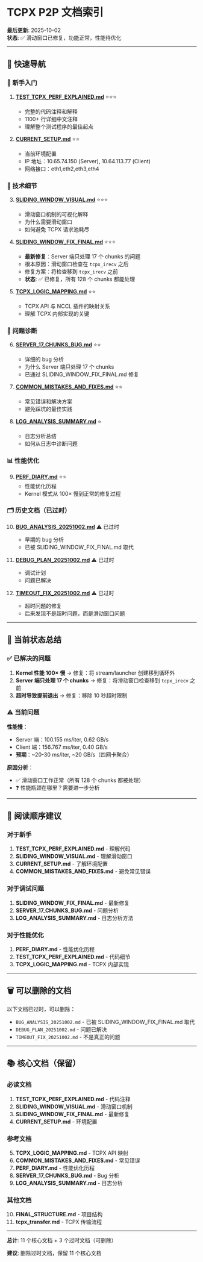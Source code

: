 # TCPX P2P 文档索引

**最后更新**: 2025-10-02  
**状态**: ✅ 滑动窗口已修复，功能正常，性能待优化

---

## 📖 快速导航

### 🚀 新手入门

1. **[TEST_TCPX_PERF_EXPLAINED.md](TEST_TCPX_PERF_EXPLAINED.md)** ⭐⭐⭐
   - 完整的代码注释和解释
   - 1100+ 行详细中文注释
   - 理解整个测试程序的最佳起点

2. **[CURRENT_SETUP.md](CURRENT_SETUP.md)** ⭐⭐
   - 当前环境配置
   - IP 地址：10.65.74.150 (Server), 10.64.113.77 (Client)
   - 网络接口：eth1,eth2,eth3,eth4

### 🔧 技术细节

3. **[SLIDING_WINDOW_VISUAL.md](SLIDING_WINDOW_VISUAL.md)** ⭐⭐⭐
   - 滑动窗口机制的可视化解释
   - 为什么需要滑动窗口
   - 如何避免 TCPX 请求池耗尽

4. **[SLIDING_WINDOW_FIX_FINAL.md](SLIDING_WINDOW_FIX_FINAL.md)** ⭐⭐⭐
   - **最新修复**：Server 端只处理 17 个 chunks 的问题
   - 根本原因：滑动窗口检查在 `tcpx_irecv` 之后
   - 修复方案：将检查移到 `tcpx_irecv` 之前
   - **状态**: ✅ 已修复，所有 128 个 chunks 都能处理

5. **[TCPX_LOGIC_MAPPING.md](TCPX_LOGIC_MAPPING.md)** ⭐⭐
   - TCPX API 与 NCCL 插件的映射关系
   - 理解 TCPX 内部实现的关键

### 🐛 问题诊断

6. **[SERVER_17_CHUNKS_BUG.md](SERVER_17_CHUNKS_BUG.md)** ⭐⭐
   - 详细的 bug 分析
   - 为什么 Server 端只处理 17 个 chunks
   - 已通过 SLIDING_WINDOW_FIX_FINAL.md 修复

7. **[COMMON_MISTAKES_AND_FIXES.md](COMMON_MISTAKES_AND_FIXES.md)** ⭐⭐
   - 常见错误和解决方案
   - 避免踩坑的最佳实践

8. **[LOG_ANALYSIS_SUMMARY.md](LOG_ANALYSIS_SUMMARY.md)** ⭐
   - 日志分析总结
   - 如何从日志中诊断问题

### 📊 性能优化

9. **[PERF_DIARY.md](PERF_DIARY.md)** ⭐⭐
   - 性能优化历程
   - Kernel 模式从 100× 慢到正常的修复过程

### 🗂️ 历史文档（已过时）

10. **[BUG_ANALYSIS_20251002.md](BUG_ANALYSIS_20251002.md)** ⚠️ 已过时
    - 早期的 bug 分析
    - 已被 SLIDING_WINDOW_FIX_FINAL.md 取代

11. **[DEBUG_PLAN_20251002.md](DEBUG_PLAN_20251002.md)** ⚠️ 已过时
    - 调试计划
    - 问题已解决

12. **[TIMEOUT_FIX_20251002.md](TIMEOUT_FIX_20251002.md)** ⚠️ 已过时
    - 超时问题的修复
    - 后来发现不是超时问题，而是滑动窗口问题

---

## 🎯 当前状态总结

### ✅ 已解决的问题

1. **Kernel 性能 100× 慢** → 修复：将 stream/launcher 创建移到循环外
2. **Server 端只处理 17 个 chunks** → 修复：将滑动窗口检查移到 `tcpx_irecv` 之前
3. **超时导致提前退出** → 修复：移除 10 秒超时限制

### ⚠️ 当前问题

**性能慢**：
- Server 端：100.155 ms/iter, 0.62 GB/s
- Client 端：156.767 ms/iter, 0.40 GB/s
- **预期**：~20-30 ms/iter, ~20 GB/s（四网卡聚合）

**原因分析**：
- ✅ 滑动窗口工作正常（所有 128 个 chunks 都被处理）
- ❓ 性能瓶颈在哪里？需要进一步分析

---

## 📝 阅读顺序建议

### 对于新手

1. **TEST_TCPX_PERF_EXPLAINED.md** - 理解代码
2. **SLIDING_WINDOW_VISUAL.md** - 理解滑动窗口
3. **CURRENT_SETUP.md** - 了解环境配置
4. **COMMON_MISTAKES_AND_FIXES.md** - 避免常见错误

### 对于调试问题

1. **SLIDING_WINDOW_FIX_FINAL.md** - 最新修复
2. **SERVER_17_CHUNKS_BUG.md** - 问题分析
3. **LOG_ANALYSIS_SUMMARY.md** - 日志分析方法

### 对于性能优化

1. **PERF_DIARY.md** - 性能优化历程
2. **TEST_TCPX_PERF_EXPLAINED.md** - 代码细节
3. **TCPX_LOGIC_MAPPING.md** - TCPX 内部实现

---

## 🗑️ 可以删除的文档

以下文档已过时，可以删除：

- `BUG_ANALYSIS_20251002.md` - 已被 SLIDING_WINDOW_FIX_FINAL.md 取代
- `DEBUG_PLAN_20251002.md` - 问题已解决
- `TIMEOUT_FIX_20251002.md` - 不是真正的问题

---

## 📚 核心文档（保留）

### 必读文档

1. **TEST_TCPX_PERF_EXPLAINED.md** - 代码注释
2. **SLIDING_WINDOW_VISUAL.md** - 滑动窗口机制
3. **SLIDING_WINDOW_FIX_FINAL.md** - 最新修复
4. **CURRENT_SETUP.md** - 环境配置

### 参考文档

5. **TCPX_LOGIC_MAPPING.md** - TCPX API 映射
6. **COMMON_MISTAKES_AND_FIXES.md** - 常见错误
7. **PERF_DIARY.md** - 性能优化历程
8. **SERVER_17_CHUNKS_BUG.md** - Bug 分析
9. **LOG_ANALYSIS_SUMMARY.md** - 日志分析

### 其他文档

10. **FINAL_STRUCTURE.md** - 项目结构
11. **tcpx_transfer.md** - TCPX 传输流程

---

**总计**: 11 个核心文档 + 3 个过时文档（可删除）

**建议**: 删除过时文档，保留 11 个核心文档

